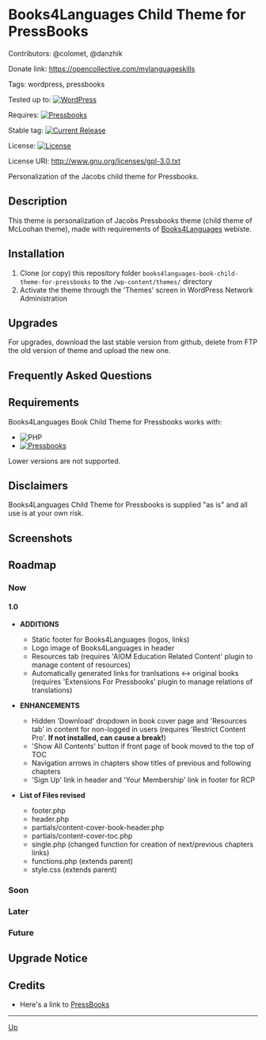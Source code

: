 # Books4Languages Child Theme for PressBooks

Contributors: @colomet, @danzhik

Donate link: https://opencollective.com/mylanguageskills

Tags: wordpress, pressbooks

Tested up to: [![WordPress](https://img.shields.io/wordpress/v/akismet.svg)](https://wordpress.org/download/)

Requires:  [![Pressbooks](https://img.shields.io/badge/Pressbooks-V%205.3-red.svg)](https://github.com/pressbooks/pressbooks/releases/tag/5.3)

Stable tag: [![Current Release](https://img.shields.io/github/release/Books4Languages/pressbooks-metadata.svg)](https://github.com/my-language-skills/books4languages-book-child-theme-for-pressbooks/releases/latest/)

License:  [![License](https://img.shields.io/badge/license-GPL--3.0-red.svg)](https://github.com/my-language-skills/all-in-one-metadata/blob/master/LICENSE.txt)

License URI: http://www.gnu.org/licenses/gpl-3.0.txt

Personalization of the Jacobs child theme for Pressbooks.

## Description

This theme is personalization of Jacobs Pressbooks theme (child theme of McLoohan theme), made with requirements of [Books4Languages](https://open.books4languages.com/) webiste. 

## Installation

1. Clone (or copy) this repository folder `books4languages-book-child-theme-for-pressbooks` to the `/wp-content/themes/` directory
1. Activate the theme through the 'Themes' screen in WordPress Network Administration

## Upgrades

For upgrades, download the last stable version from github, delete from FTP the old version of theme and upload the new one.

## Frequently Asked Questions


## Requirements

Books4Languages Book Child Theme for Pressbooks works with:

 * ![PHP](https://img.shields.io/badge/PHP-7.2.X-blue.svg)
 * [![Pressbooks](https://img.shields.io/badge/Pressbooks-V%205.3-red.svg)](https://github.com/pressbooks/pressbooks/releases/tag/5.3)

 Lower versions are not supported.

## Disclaimers

Books4Languages Child Theme for Pressbooks is supplied "as is" and all use is at your own risk.

## Screenshots

## Roadmap


### Now
#### 1.0
* **ADDITIONS**
	* Static footer for Books4Languages (logos, links)
	* Logo image of Books4Languages in header
	* Resources tab (requires 'AIOM Education Related Content' plugin to manage content of resources)
	* Automatically generated links for tranlsations <-> original books (requires 'Extensions For Pressbooks' plugin to manage relations of translations)
	
* **ENHANCEMENTS**
	* Hidden 'Download' dropdown in book cover page and 'Resources tab' in content for non-logged in users (requires 'Restrict Content Pro'. **If not installed, can cause a break!**)
	* 'Show All Contents' button if front page of book moved to the top of TOC
	* Navigation arrows in chapters show titles of previous and following chapters
	* 'Sign Up' link in header and 'Your Membership' link in footer for RCP
	
* **List of Files revised**
	* footer.php
	* header.php
	* partials/content-cover-book-header.php
	* partials/content-cover-toc.php
	* single.php (changed function for creation of next/previous chapters links)
	* functions.php (extends parent)
	* style.css (extends parent)


### Soon

### Later

### Future

## Upgrade Notice


## Credits

* Here's a link to [PressBooks](https://pressbooks.org/get-involved/ "Your favorite ebook platform")

---
[Up](/README.md)
